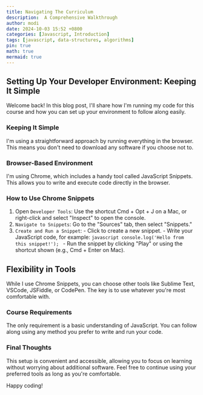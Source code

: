 ```yaml
---
title: Navigating The Curriculum
description:  A Comprehensive Walkthrough
author: modi
date: 2024-10-03 15:52 +0800
categories: [Javascript, Introduction]
tags: [javascript, data-structures, algorithms]
pin: true
math: true
mermaid: true
---
```


## Setting Up Your Developer Environment: Keeping It Simple
Welcome back! In this blog post, I'll share how I'm running my code for this course and how you can set up your environment to follow along easily.

### Keeping It Simple
I'm using a straightforward approach by running everything in the browser. This means you don't need to download any software if you choose not to.

### Browser-Based Environment
I'm using Chrome, which includes a handy tool called JavaScript Snippets. This allows you to write and execute code directly in the browser.


### How to Use Chrome Snippets
1. Open `Developer Tools`: Use the shortcut Cmd + Opt + J on a Mac, or right-click and select "Inspect" to open the console.
2. `Navigate to Snippets`: Go to the "Sources" tab, then select "Snippets."
3. `Create and Run a Snippet`:
       - Click to create a new snippet.
       - Write your JavaScript code, for example:
         ```javascript
         console.log('Hello from this snippet!');
         ```
       - Run the snippet by clicking "Play" or using the shortcut shown (e.g., Cmd + Enter on Mac).


## Flexibility in Tools
While I use Chrome Snippets, you can choose other tools like Sublime Text, VSCode, JSFiddle, or CodePen. The key is to use whatever you're most comfortable with.

### Course Requirements
The only requirement is a basic understanding of JavaScript. You can follow along using any method you prefer to write and run your code.

### Final Thoughts
This setup is convenient and accessible, allowing you to focus on learning without worrying about additional software. Feel free to continue using your preferred tools as long as you're comfortable.

Happy coding!